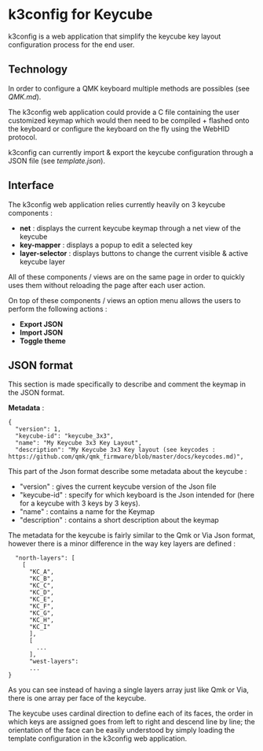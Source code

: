 # k3config for Keycube

k3config is a web application that simplify the keycube key layout configuration process for the end user.

## Technology

In order to configure a QMK keyboard multiple methods are possibles (see *QMK.md*).

The k3config web application could provide a C file containing the user customized keymap which would then need to be compiled + flashed onto the keyboard or configure the keyboard on the fly using the WebHID protocol.

k3config can currently import & export the keycube configuration through a JSON file (see *template.json*).

## Interface

The k3config web application relies currently heavily on 3 keycube components :
- **net** : displays the current keycube keymap through a net view of the keycube
- **key-mapper** : displays a popup to edit a selected key
- **layer-selector** : displays buttons to change the current visible & active keycube layer

All of these components / views are on the same page in order to quickly uses them without reloading the page after each user action.

On top of these components / views an option menu allows the users to perform the following actions :
- **Export JSON**
- **Import JSON**
- **Toggle theme**

## JSON format

This section is made specifically to describe and comment the keymap in the JSON format.

**Metadata** :
```
{
  "version": 1,
  "keycube-id": "keycube_3x3",
  "name": "My Keycube 3x3 Key Layout",
  "description": "My Keycube 3x3 Key layout (see keycodes : https://github.com/qmk/qmk_firmware/blob/master/docs/keycodes.md)",
```

This part of the Json format describe some metadata about the keycube :
- "version" : gives the current keycube version of the Json file
- "keycube-id" : specify for which keyboard is the Json intended for (here for a keycube with 3 keys by 3 keys).
- "name" : contains a name for the Keymap
- "description" : contains a short description about the keymap

The metadata for the keycube is fairly similar to the Qmk or Via Json format, however there is a minor difference in the way key layers are defined :
```
  "north-layers": [
    [
      "KC_A",
      "KC_B",
      "KC_C",
      "KC_D",
      "KC_E",
      "KC_F",
      "KC_G",
      "KC_H",
      "KC_I"
      ],
      [
        ...
      ],
      "west-layers":
      ...
}
```
As you can see instead of having a single layers array just like Qmk or Via, there is one array per face of the keycube.

The keycube uses cardinal direction to define each of its faces, the order in which keys are assigned goes from left to right and descend line by line; the orientation of the face can be easily understood by simply loading the template configuration in the k3config web application.

